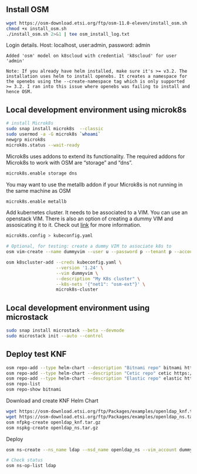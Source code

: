
## Install OSM

```bash
wget https://osm-download.etsi.org/ftp/osm-11.0-eleven/install_osm.sh
chmod +x install_osm.sh
./install_osm.sh 2>&1 | tee osm_install_log.txt
```

Login details. Host: localhost, user:admin, password: admin

`Added 'osm' model on k8scloud with credential 'k8scloud' for user 'admin'`

`Note: If you already have helm installed, make sure it's >= v3.2. The installation uses helm to install openebs. It creates a namespace for the openebs using the --create-namespace tag which is only supported >= 3.2. I ran into this issue where openebs was failing to install and hence OSM.`

## Local development environment using microk8s

```bash
# install Microk8s 
sudo snap install microk8s  --classic
sudo usermod -a -G microk8s `whoami`
newgrp microk8s
microk8s.status --wait-ready
```

Microk8s uses addons to extend its functionality. The required addons for Microk8s to work with OSM are “storage” and “dns”.

```bash
microk8s.enable storage dns
```

You may want to use the metallb addon if your Microk8s is not running in the same machine as OSM

```bash
microk8s.enable metallb
```

Add kubernetes cluster. It needs to be associated to a VIM. You can use an openstack VIM. There is also an option of creating a dummy VIM and assosicating it to it. Check out [link](https://osm.etsi.org/docs/user-guide/latest/05-osm-usage.html#adding-kubernetes-cluster-to-osm) for more information.

```bash
microk8s.config > kubeconfig.yaml

# Optional, for testing: create a dummy VIM to associate k8s to 
osm vim-create --name dummyvim --user u --password p --tenant p --account_type dummy --auth_url http://localhost/dummy

osm k8scluster-add --creds kubeconfig.yaml \
                   --version '1.24' \
                   --vim dummyvim \
                   --description "My K8s cluster" \
                   --k8s-nets '{"net1": "osm-ext"}' \
                   microk8s-cluster
```
## Local development environment using microstack

```bash
sudo snap install microstack --beta --devmode
sudo microstack init --auto --control
```

## Deploy test KNF

```bash
osm repo-add --type helm-chart --description "Bitnami repo" bitnami https://charts.bitnami.com/bitnami
osm repo-add --type helm-chart --description "Cetic repo" cetic https://cetic.github.io/helm-charts
osm repo-add --type helm-chart --description "Elastic repo" elastic https://helm.elastic.co
osm repo-list
osm repo-show bitnami
```

Download and create KNF Helm Chart

```bash
wget https://osm-download.etsi.org/ftp/Packages/examples/openldap_knf.tar.gz
wget https://osm-download.etsi.org/ftp/Packages/examples/openldap_ns.tar.gz
osm nfpkg-create openldap_knf.tar.gz
osm nspkg-create openldap_ns.tar.gz
```

Deploy

```bash
osm ns-create --ns_name ldap --nsd_name openldap_ns --vim_account dummyvim

# Check status
osm ns-op-list ldap
```
